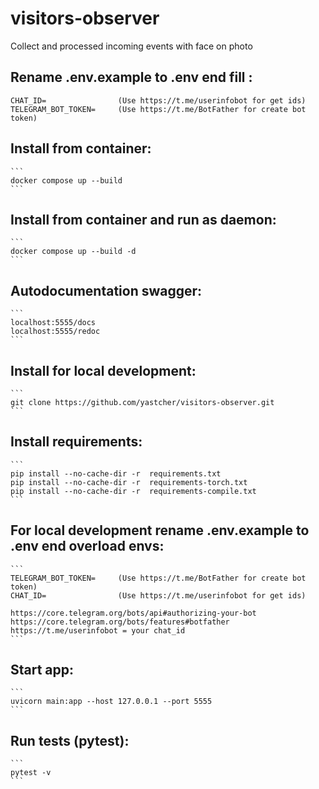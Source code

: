# visitors-observer

Collect and processed incoming events with face on photo

## Rename .env.example to .env end fill :

    CHAT_ID=                (Use https://t.me/userinfobot for get ids)
    TELEGRAM_BOT_TOKEN=     (Use https://t.me/BotFather for create bot token)

## Install from container:

    ```
    docker compose up --build
    ```

## Install from container and run as daemon:

    ```
    docker compose up --build -d
    ```

## Autodocumentation swagger:

    ```
    localhost:5555/docs
    localhost:5555/redoc
    ```

## Install for local development:

    ```
    git clone https://github.com/yastcher/visitors-observer.git
    ```

## Install requirements:

    ```
    pip install --no-cache-dir -r  requirements.txt
    pip install --no-cache-dir -r  requirements-torch.txt
    pip install --no-cache-dir -r  requirements-compile.txt
    ```

## For local development rename .env.example to .env end overload envs:

    ```
    TELEGRAM_BOT_TOKEN=     (Use https://t.me/BotFather for create bot token)
    CHAT_ID=                (Use https://t.me/userinfobot for get ids)

    https://core.telegram.org/bots/api#authorizing-your-bot
    https://core.telegram.org/bots/features#botfather
    https://t.me/userinfobot = your chat_id
    ```

## Start app:

    ```
    uvicorn main:app --host 127.0.0.1 --port 5555
    ```

## Run tests (pytest):

    ```
    pytest -v
    ```
